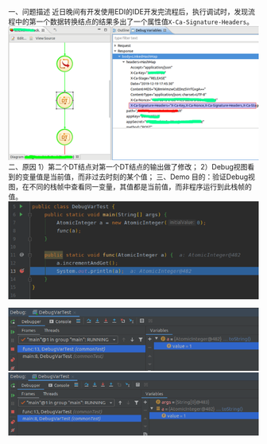 一、问题描述
近日晚间有开发使用EDI的IDE开发完流程后，执行调试时，发现流程中的第一个数据转换结点的结果多出了一个属性值`X-Ca-Signature-Headers`。
![IDE截图](pic/1240-20210115034735615.png)
二、原因
1）第二个DT结点对第一个DT结点的输出做了修改；
2）Debug视图看到的变量值是当前值，而非过去时刻的某个值；
三、Demo
目的：验证Debug视图，在不同的栈帧中查看同一变量，其值都是当前值，而非程序运行到此栈帧的值。
![测试程序](pic/1240-20210115034735494.png)

![查看栈顶帧变量的值](pic/1240-20210115034735456.png)
![查看次栈顶帧变量的值](pic/1240-20210115034735388.png)